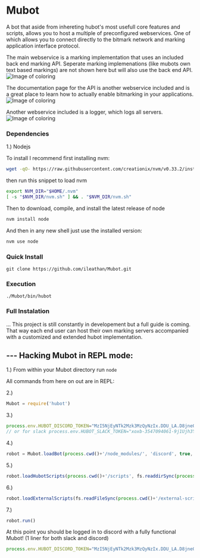 # Mubot

A bot that aside from inhereting hubot's most usefull core features and scripts, allows you to host a multiple of preconfigured webservices. One of which allows you to connect directly to the bitmark network and marking application interface protocol.

The main webservice is a marking implementation that uses an included back end marking API. Seperate marking implemenations (like mubots own text based markings) are not shown here but will also use the back end API.
![Image of coloring](https://preview.ibb.co/bwkMfF/Screen_Shot_2017_07_17_at_10_30_29_PM.png)

The documentation page for the API is another webservice included and is a great place to learn how to actually enable bitmarking in your applications.
![Image of coloring](https://preview.ibb.co/j8HCnv/Screen_Shot_2017_07_17_at_10_36_24_PM.png)

Another webservice included is a logger, which logs all servers.
![Image of coloring](https://preview.ibb.co/iJZp0F/Screen_Shot_2017_07_17_at_10_07_37_PM.png)

### Dependencies
1.) Nodejs

To install I recommend first installing nvm:

```sh
wget -qO- https://raw.githubusercontent.com/creationix/nvm/v0.33.2/install.sh | bash
```

then run this snippet to load nvm

```sh
export NVM_DIR="$HOME/.nvm"
[ -s "$NVM_DIR/nvm.sh" ] && . "$NVM_DIR/nvm.sh"
```

Then to download, compile, and install the latest release of node

```sh
nvm install node
```

And then in any new shell just use the installed version:

```sh
nvm use node
```

### Quick Install
`git clone https://github.com/ileathan/Mubot.git`

### Execution 
`./Mubot/bin/hubot`

### Full Instalation

... This project is still constantly in developement but a full guide is coming. That way each end user can host their own marking servers accompanied with a customized and extended hubot implementation.


--- Hacking Mubot in REPL mode:
-------------------------------

1.) From within your Mubot directory run `node`

All commands from here on out are in REPL:

2.) 
```javascript
Mubot = require('hubot')
```

3.) 
```javascript
process.env.HUBOT_DISCORD_TOKEN="MzI5NjEyNTk2Mzk3MzQyNzIx.DDU_LA.D8jneOVTr-M_yIIfjQ-IJ9-QsAm"
// or for slack process.env.HUBOT_SLACK_TOKEN="xoxb-3547094061-9j1Ujh3YhaZ7TShV7YkaHxbK"
```

4.) 
```javascript
robot = Mubot.loadBot(process.cwd()+'/node_modules/', 'discord', true, 'Mubot', 'Mubot') // (path_to_hubot, adapter_name, http_server, name, alias)
```

5.) 
```javascript
robot.loadHubotScripts(process.cwd()+'/scripts', fs.readdirSync(process.cwd()+'/scripts/'))
```

6.) 
```javascript
robot.loadExternalScripts(fs.readFileSync(process.cwd()+'/external-scripts.json').toString().slice(5,-4).split("\",\n  \""))
```

7.) 
```javascript
robot.run()
```

At this point you should be logged in to discord with a fully functional Mubot! (1 liner for both slack and discord)

```javascript
process.env.HUBOT_DISCORD_TOKEN="MzI5NjEyNTk2Mzk3MzQyNzIx.DDU_LA.D8jneOVTr-M_yIIfjQ-IJ9-QsAm"; Mubot = require('hubot'); robotDiscord = Mubot.loadBot(process.cwd()+'/node_modules/', 'discord', true, 'Mubot', 'Mubot'); robotDiscord.loadHubotScripts(process.cwd()+'/scripts', fs.readdirSync(process.cwd()+'/scripts/')); robotDiscord.loadExternalScripts(fs.readFileSync(process.cwd()+'/external-scripts.json').toString().slice(5,-4).split("\",\n  \"")); robotDiscord.run(); process.env.HUBOT_SLACK_TOKEN="xoxb-3547094061-auQ8rtm6DKDXaTqGWCDaS2hl"; robotSlack = Mubot.loadBot(process.cwd()+'/node_modules/', 'slack', true, 'Mubot', 'Mubot'); robotSlack.loadHubotScripts(process.cwd()+'/scripts', fs.readdirSync(process.cwd()+'/scripts/')); robotSlack.loadExternalScripts(fs.readFileSync(process.cwd()+'/external-scripts.json').toString().slice(5,-4).split("\",\n  \"")); robotSlack.run()
```
